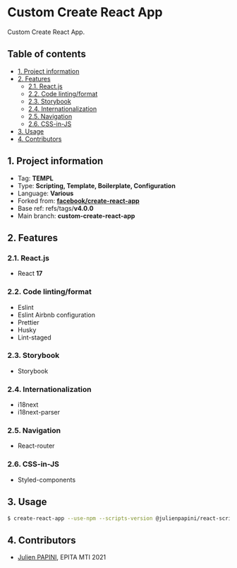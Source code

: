 # Custom Create React App <!-- omit in toc -->

Custom Create React App.

## Table of contents <!-- omit in toc -->

- [1. Project information](#1-project-information)
- [2. Features](#2-features)
  - [2.1. React.js](#21-reactjs)
  - [2.2. Code linting/format](#22-code-lintingformat)
  - [2.3. Storybook](#23-storybook)
  - [2.4. Internationalization](#24-internationalization)
  - [2.5. Navigation](#25-navigation)
  - [2.6. CSS-in-JS](#26-css-in-js)
- [3. Usage](#3-usage)
- [4. Contributors](#4-contributors)

## 1. Project information

- Tag: **TEMPL**
- Type: **Scripting, Template, Boilerplate, Configuration**
- Language: **Various**
- Forked from: **[facebook/create-react-app](https://github.com/facebook/create-react-app)**
- Base ref: refs/tags/**v4.0.0**
- Main branch: **custom-create-react-app**

## 2. Features

### 2.1. React.js

- React **17**

### 2.2. Code linting/format

- Eslint
- Eslint Airbnb configuration
- Prettier
- Husky
- Lint-staged

### 2.3. Storybook

- Storybook

### 2.4. Internationalization

- i18next
- i18next-parser

### 2.5. Navigation

- React-router

### 2.6. CSS-in-JS

- Styled-components

## 3. Usage

```bash
$ create-react-app --use-npm --scripts-version @julienpapini/react-scripts --template @julienpapini/cra-template <folder-name>
```

## 4. Contributors

- [Julien PAPINI](mailto:julien.papini@gmail.com), EPITA MTI 2021
